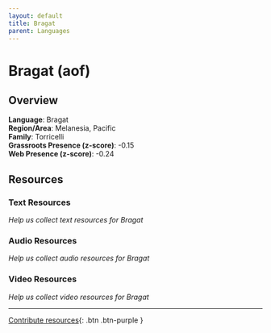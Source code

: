 ```yaml
---
layout: default
title: Bragat
parent: Languages
---
```


# Bragat (aof)

## Overview

**Language**: Bragat  
**Region/Area**: Melanesia, Pacific  
**Family**: Torricelli  
**Grassroots Presence (z-score)**: -0.15  
**Web Presence (z-score)**: -0.24  

## Resources

### Text Resources
*Help us collect text resources for Bragat*

### Audio Resources
*Help us collect audio resources for Bragat*

### Video Resources
*Help us collect video resources for Bragat*

---

[Contribute resources](https://forms.office.com/e/1SfLJx3u1r){: .btn .btn-purple }

